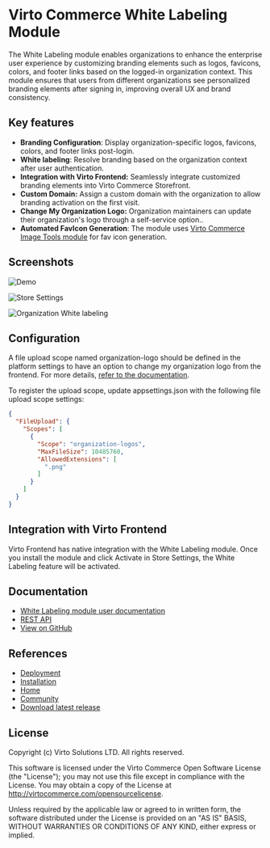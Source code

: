 # Virto Commerce White Labeling Module

The White Labeling module enables organizations to enhance the enterprise user experience by customizing branding elements such as logos, favicons, colors, and footer links based on the logged-in organization context. This module ensures that users from different organizations see personalized branding elements after signing in, improving overall UX and brand consistency.

## Key features

* **Branding Configuration**: Display organization-specific logos, favicons, colors, and footer links post-login.
* **White labeling**: Resolve branding based on the organization context after user authentication.
* **Integration with Virto Frontend:** Seamlessly integrate customized branding elements into Virto Commerce Storefront.
* **Custom Domain:** Assign a custom domain with the organization to allow branding activation on the first visit.
* **Change My Organization Logo:** Organization maintainers can update their organization's logo through a self-service option.. 
* **Automated FavIcon Generation**: The module uses [Virto Commerce Image Tools module](https://github.com/VirtoCommerce/vc-module-image-tools/) for fav icon generation.

## Screenshots

![Demo](https://github.com/VirtoCommerce/vc-module-white-labeling/assets/7639413/0fab3f2e-53ef-47ca-802d-45ce55ecfa24)

![Store Settings](https://github.com/VirtoCommerce/vc-module-white-labeling/assets/7639413/179f9cf7-d993-46a1-90e9-89c034c4e9ed)

![Organization White labeling](https://github.com/VirtoCommerce/vc-module-white-labeling/assets/7639413/2af4e983-30f3-4e3c-8597-914b9d48a537)

## Configuration
A file upload scope named organization-logo should be defined in the platform settings to have an option to change my organization logo from the frontend. 
For more details, [refer to the documentation](https://github.com/VirtoCommerce/vc-module-file-experience-api?tab=readme-ov-file#getting-started).

To register the upload scope, update appsettings.json with the following file upload scope settings:

```json
{
  "FileUpload": {
    "Scopes": [
      {
        "Scope": "organization-logos",
        "MaxFileSize": 10485760,
        "AllowedExtensions": [
          ".png"
        ]
      }
    ]
  }
}
```

## Integration with Virto Frontend

Virto Frontend has native integration with the White Labeling module. 
Once you install the module and click Activate in Store Settings, the White Labeling feature will be activated.

## Documentation

* [White Labeling module user documentation](https://docs.virtocommerce.org/platform/user-guide/white-labeling/overview/)
* [REST API](https://docs.virtocommerce.org/platform/developer-guide/Fundamentals/Taxes/new-tax-provider-registration/)
* [View on GitHub](https://github.com/VirtoCommerce/vc-module-white-labeling)


## References

* [Deployment](https://docs.virtocommerce.org/platform/developer-guide/Tutorials-and-How-tos/Tutorials/deploy-module-from-source-code/)
* [Installation](https://docs.virtocommerce.org/platform/user-guide/modules-installation/)
* [Home](https://virtocommerce.com)
* [Community](https://www.virtocommerce.org)
* [Download latest release](https://github.com/VirtoCommerce/vc-module-white-labeling/releases/latest)

## License
Copyright (c) Virto Solutions LTD.  All rights reserved.

This software is licensed under the Virto Commerce Open Software License (the "License"); you
may not use this file except in compliance with the License. You may
obtain a copy of the License at http://virtocommerce.com/opensourcelicense.

Unless required by the applicable law or agreed to in written form, the software
distributed under the License is provided on an "AS IS" BASIS,
WITHOUT WARRANTIES OR CONDITIONS OF ANY KIND, either express or
implied.
